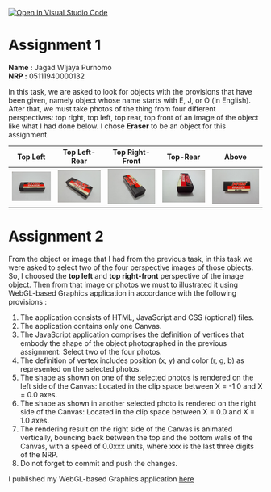 [![Open in Visual Studio Code](https://classroom.github.com/assets/open-in-vscode-f059dc9a6f8d3a56e377f745f24479a46679e63a5d9fe6f495e02850cd0d8118.svg)](https://classroom.github.com/online_ide?assignment_repo_id=5681781&assignment_repo_type=AssignmentRepo)

# Assignment 1
**Name :** Jagad WIjaya Purnomo  
**NRP :** 05111940000132  
  
In this task, we are asked to look for objects with the provisions that have been given, namely object whose name starts with E, J, or O (in English). After that, we must take photos of the thing from four different perspectives: top right, top left, top rear, top front of an image of the object like what I had done below. I chose **Eraser** to be an object for this assignment.

| Top Left | Top Left-Rear | Top Right-Front | Top-Rear | Above |
| :---: | :---: | :---: | :---: | :---:|
|![Eraser1](assets/IMG20210919210701.jpg) | ![Eraser2](assets/IMG20210919210715.jpg) | ![Eraser3](assets/IMG20210919210900.jpg) | ![Eraser4](assets/IMG20210919212407.jpg) |  ![Eraser5](assets/IMG20210919212659.jpg)

# Assignment 2  
From the object or image that I had from the previous task, in this task we were asked to select two of the four perspective images of those objects. So, I choosed the **top left** and **top right-front** perspective of the image object. Then from that image or photos we must to illustrated it using WebGL-based Graphics application in accordance with the following provisions :    
1. The application consists of HTML, JavaScript and CSS (optional) files.  
2. The application contains only one Canvas.  
3. The JavaScript application comprises the definition of vertices that embody the shape of the object photographed in the previous assignment: Select two of the four photos.  
4. The definition of vertex includes position (x, y) and color (r, g, b) as represented on the selected photos.  
5. The shape as shown on one of the selected photos is rendered on the left side of the Canvas: Located in the clip space between X = -1.0 and X = 0.0 axes.  
6. The shape as shown in another selected photo is rendered on the right side of the Canvas: Located in the clip space between X = 0.0 and X = 1.0 axes.  
7. The rendering result on the right side of the Canvas is animated vertically, bouncing back between the top and the bottom walls of the Canvas, with a speed of 0.0xxx units, where xxx is the last three digits of the NRP.  
8. Do not forget to commit and push the changes.  

I published my WebGL-based Graphics application <a href = "https://cg2021e.github.io/assignment-1-Jagadwp/" target="_blank"> here </a>
